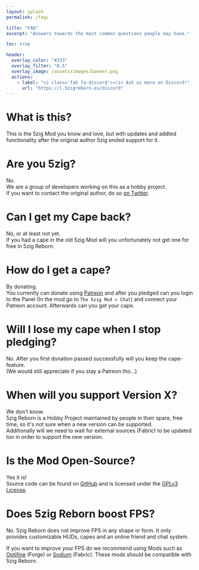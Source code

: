 ```yaml
---
layout: splash
permalink: /faq/

title: "FAQ"
excerpt: "Answers towards the most common questions people may have."

toc: true

header:
  overlay_color: "#333"
  overlay_filter: "0.5"
  overlay_image: /assets/images/banner.png
  actions:
    - label: "<i class='fab fa-discord'></i> Ask us more on Discord!"
      url: "https://l.5zigreborn.eu/discord"
---
```


# What is this?
This is the 5zig Mod you know and love, but with updates and addted functionality after the original author 5zig ended support for it.

# Are you 5zig?
No.  
We are a group of developers working on this as a hobby project.  
If you want to contact the original author, do so [on Twitter](https://twitter.com/the5zig).

# Can I get my Cape back?
No, or at least not yet.  
If you had a cape in the old 5zig Mod will you unfortunately not get one for free in 5zig Reborn.

# How do I get a cape?
By donating.  
You currently can donate using [Patreon](https://patreon.com/5zig) and after you pledged can you login to the Panel (In the mod go to `The 5zig Mod > Chat`) and connect your Patreon account. Afterwards can you get your cape.

# Will I lose my cape when I stop pledging?
No. After you first donation passed successfully will you keep the cape-feature.  
(We would still appreciate if you stay a Patreon tho...)

# When will you support Version X?
We don't know.  
5zig Reborn is a Hobby Project maintained by people in their spare, free time, so it's not sure when a new version can be supported.  
Additionally will we need to wait for external sources (Fabric) to be updated too in order to support the new version.

# Is the Mod Open-Source?
Yes it is!  
Source code can be found on [GitHub](https://github.com/5zig-reborn) and is licensed under the [GPLv3 License](https://www.gnu.org/licenses/gpl-3.0).

# Does 5zig Reborn boost FPS?
No. 5zig Reborn does not improve FPS in any shape or form. It only provides customizable HUDs, capes and an online friend and chat system.

If you want to improve your FPS do we recommend using Mods such as [Optifine](https://optifine.net/home) (Forge) or [Sodium](https://www.curseforge.com/minecraft/mc-mods/sodium) (Fabric). These mods should be compatible with 5zig Reborn.
